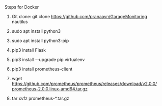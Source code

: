 Steps for Docker
1. Git clone:
git clone https://github.com/pranaavn/GarageMonitoring nautilus

2. sudo apt install python3

3. sudo apt install python3-pip

4. pip3 install Flask

5. pip3 install --upgrade pip virtualenv

6. pip3 install prometheus-client

7. wget https://github.com/prometheus/prometheus/releases/download/v2.0.0/prometheus-2.0.0.linux-amd64.tar.gz

8. tar xvfz prometheus-*.tar.gz
